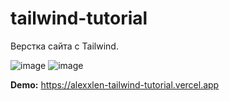 # tailwind-tutorial

Верстка сайта с Tailwind.

![image](https://github.com/AlexxLen/tailwind-tutorial/assets/84672393/e151bb11-43b4-4d80-aac2-87ca303cb9af)
![image](https://github.com/AlexxLen/tailwind-tutorial/assets/84672393/511130ac-b5a9-4411-8b29-03f646c31dc0)

**Demo:** https://alexxlen-tailwind-tutorial.vercel.app
